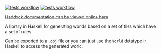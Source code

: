[![tests workflow](https://github.com/KoenVisser/Haskell-World-Generation/actions/workflows/tests.yml/badge.svg)]()
[![tests workflow](https://img.shields.io/static/v1?label=Documentation&message=Available&color=success)](https://koenvisser.github.io/Haskell-World-Generation/)

[Haddock documentation can be viewed online here](https://koenvisser.github.io/Haskell-World-Generation/)

A library in Haskell for generating worlds based on a set of tiles which have a set of rules.

Can be exported to a `.obj` file or you can just use the `World` datatype in Haskell to access the generated world.

